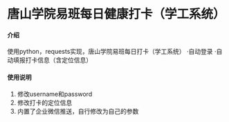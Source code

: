 # 唐山学院易班每日健康打卡（学工系统）

#### 介绍
使用python，requests实现，唐山学院易班每日打卡（学工系统）
·自动登录
·自动填报打卡信息（含定位信息）




#### 使用说明

1.  修改username和password
2.  修改打卡的定位信息
3.  内置了企业微信推送，自行修改为自己的参数
